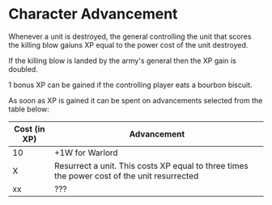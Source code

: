 # Character Advancement
Whenever a unit is destroyed, the general controlling the unit that scores the killing blow gaiuns XP equal to the power cost of the unit destroyed.

If the killing blow is landed by the army's general then the XP gain is doubled.

1 bonus XP can be gained if the controlling player eats a bourbon biscuit.

As soon as XP is gained it can be spent on advancements selected from the table below:

|Cost (in XP)   |Advancement                   |
|---|---|
|10             |+1W for Warlord               |
|X              |Resurrect a unit. This costs XP equal to three times the power cost of the unit resurrected   |
|xx             |???   |
